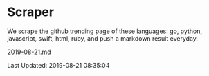 # Scraper

We scrape the github trending page of these languages: go, python, javascript, swift, html, ruby, and push a markdown result everyday.

[2019-08-21.md](https://github.com/henson/Scraper/blob/master/2019-08-21.md)

Last Updated: 2019-08-21 08:35:04